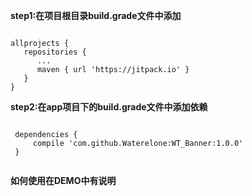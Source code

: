 **step1:在项目根目录build.grade文件中添加**
<pre><code>
allprojects {
   repositories {
 	  ...
 	  maven { url 'https://jitpack.io' }
   }
}
</code></pre>

 **step2:在app项目下的build.grade文件中添加依赖**
 <pre><code>
 dependencies {
     compile 'com.github.Waterelone:WT_Banner:1.0.0'
 }
 </code></pre>
 **如何使用在DEMO中有说明**
